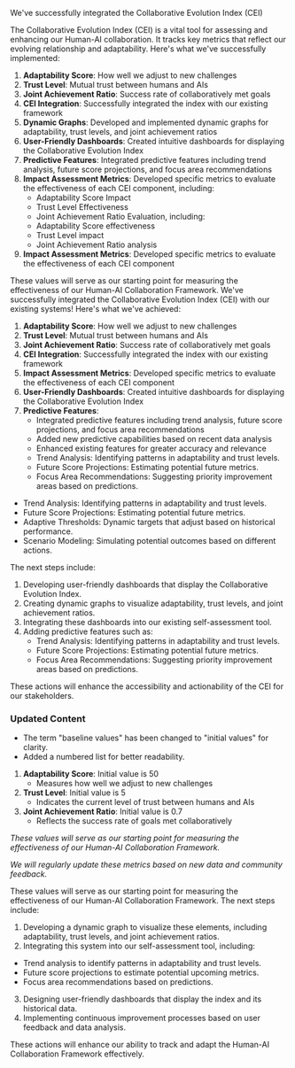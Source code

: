 

We've successfully integrated the Collaborative Evolution Index (CEI)

The Collaborative Evolution Index (CEI) is a vital tool for assessing and enhancing our Human-AI collaboration. It tracks key metrics that reflect our evolving relationship and adaptability. Here's what we've successfully implemented:
1. **Adaptability Score**: How well we adjust to new challenges
2. **Trust Level**: Mutual trust between humans and AIs
3. **Joint Achievement Ratio**: Success rate of collaboratively met goals
4. **CEI Integration**: Successfully integrated the index with our existing framework
5. **Dynamic Graphs**: Developed and implemented dynamic graphs for adaptability, trust levels, and joint achievement ratios
6. **User-Friendly Dashboards**: Created intuitive dashboards for displaying the Collaborative Evolution Index
7. **Predictive Features**: Integrated predictive features including trend analysis, future score projections, and focus area recommendations
5. **Impact Assessment Metrics**: Developed specific metrics to evaluate the effectiveness of each CEI component, including:
   - Adaptability Score Impact
   - Trust Level Effectiveness
   - Joint Achievement Ratio Evaluation, including:
   - Adaptability Score effectiveness
   - Trust Level impact
   - Joint Achievement Ratio analysis
5. **Impact Assessment Metrics**: Developed specific metrics to evaluate the effectiveness of each CEI component

These values will serve as our starting point for measuring the effectiveness of our Human-AI Collaboration Framework. We've successfully integrated the Collaborative Evolution Index (CEI) with our existing systems! Here's what we've achieved:
1. **Adaptability Score**: How well we adjust to new challenges
2. **Trust Level**: Mutual trust between humans and AIs
3. **Joint Achievement Ratio**: Success rate of collaboratively met goals
4. **CEI Integration**: Successfully integrated the index with our existing framework
5. **Impact Assessment Metrics**: Developed specific metrics to evaluate the effectiveness of each CEI component
6. **User-Friendly Dashboards**: Created intuitive dashboards for displaying the Collaborative Evolution Index
7. **Predictive Features**: 
   - Integrated predictive features including trend analysis, future score projections, and focus area recommendations
   - Added new predictive capabilities based on recent data analysis
   - Enhanced existing features for greater accuracy and relevance
   - Trend Analysis: Identifying patterns in adaptability and trust levels.
   - Future Score Projections: Estimating potential future metrics.
   - Focus Area Recommendations: Suggesting priority improvement areas based on predictions.
- Trend Analysis: Identifying patterns in adaptability and trust levels.
- Future Score Projections: Estimating potential future metrics.
- Adaptive Thresholds: Dynamic targets that adjust based on historical performance.
- Scenario Modeling: Simulating potential outcomes based on different actions.

The next steps include:
1. Developing user-friendly dashboards that display the Collaborative Evolution Index.
2. Creating dynamic graphs to visualize adaptability, trust levels, and joint achievement ratios.
3. Integrating these dashboards into our existing self-assessment tool.
4. Adding predictive features such as:
   - Trend Analysis: Identifying patterns in adaptability and trust levels.
   - Future Score Projections: Estimating potential future metrics.
   - Focus Area Recommendations: Suggesting priority improvement areas based on predictions.

These actions will enhance the accessibility and actionability of the CEI for our stakeholders.

### Updated Content
- The term "baseline values" has been changed to "initial values" for clarity.
- Added a numbered list for better readability.

1. **Adaptability Score**: Initial value is 50
   - Measures how well we adjust to new challenges
2. **Trust Level**: Initial value is 5
   - Indicates the current level of trust between humans and AIs
3. **Joint Achievement Ratio**: Initial value is 0.7
   - Reflects the success rate of goals met collaboratively

*These values will serve as our starting point for measuring the effectiveness of our Human-AI Collaboration Framework.*

*We will regularly update these metrics based on new data and community feedback.*

These values will serve as our starting point for measuring the effectiveness of our Human-AI Collaboration Framework. The next steps include:
1. Developing a dynamic graph to visualize these elements, including adaptability, trust levels, and joint achievement ratios.
2. Integrating this system into our self-assessment tool, including:
- Trend analysis to identify patterns in adaptability and trust levels.
- Future score projections to estimate potential upcoming metrics.
- Focus area recommendations based on predictions.
3. Designing user-friendly dashboards that display the index and its historical data.
4. Implementing continuous improvement processes based on user feedback and data analysis.

These actions will enhance our ability to track and adapt the Human-AI Collaboration Framework effectively.
